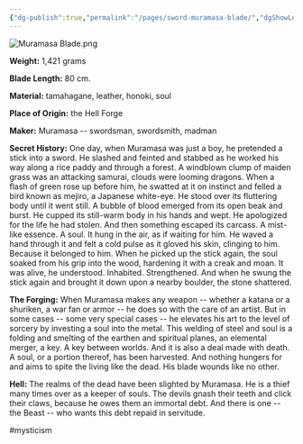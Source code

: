 ```yaml
---
{"dg-publish":true,"permalink":"/pages/sword-muramasa-blade/","dgShowLocalGraph":true}
---
```



![Muramasa Blade.png](/img/user/Assets/Muramasa%20Blade.png)

**Weight:** 1,421 grams

**Blade Length:** 80 cm.

**Material:** tamahagane, leather, honoki, soul

**Place of Origin:** the Hell Forge

**Maker:** Muramasa -- swordsman, swordsmith, madman

**Secret History:** One day, when Muramasa was just a boy, he pretended a stick into a sword. He slashed and feinted and stabbed as he worked his way along a rice paddy and through a forest. A windblown clump of maiden grass was an attacking samurai, clouds were looming dragons. When a flash of green rose up before him, he swatted at it on instinct and felled a bird known as mejiro, a Japanese white-eye. He stood over its fluttering body until it went still. A bubble of blood emerged from its open beak and burst. He cupped its still-warm body in his hands and wept. He apologized for the life he had stolen. And then something escaped its carcass. A mist-like essence. A soul. It hung in the air, as if waiting for him. He waved a hand through it and felt a cold pulse as it gloved his skin, clinging to him. Because it belonged to him. When he picked up the stick again, the soul soaked from his grip into the wood, hardening it with a creak and moan. It was alive, he understood. Inhabited. Strengthened. And when he swung the stick again and brought it down upon a nearby boulder, the stone shattered.

**The Forging:** When Muramasa makes any weapon -- whether a katana or a shuriken, a war fan or armor -- he does so with the care of an artist. But in some cases -- some very special cases -- he elevates his art to the level of sorcery by investing a soul into the metal. This welding of steel and soul is a folding and smelting of the earthen and spiritual planes, an elemental merger, a key. A key between worlds. And it is also a deal made with death. A soul, or a portion thereof, has been harvested. And nothing hungers for and aims to spite the living like the dead. His blade wounds like no other.

**Hell:** The realms of the dead have been slighted by Muramasa. He is a thief many times over as a keeper of souls. The devils gnash their teeth and click their claws, because he owes them an immortal debt. And there is one -- the Beast -- who wants this debt repaid in servitude.

#mysticism 